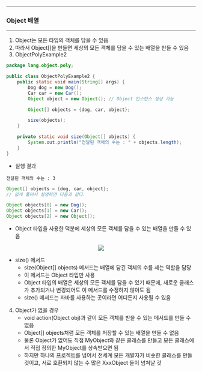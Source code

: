 -----
### Object 배열
-----
1. Object는 모든 타입의 객체를 담을 수 있음
2. 따라서 Object[]을 만들면 세상의 모든 객체를 담을 수 있는 배열을 만들 수 있음
3. ObjectPolyExample2
```java
package lang.object.poly;

public class ObjectPolyExample2 {
    public static void main(String[] args) {
        Dog dog = new Dog();
        Car car = new Car();
        Object object = new Object(); // Object 인스턴스 생성 가능

        Object[] objects = {dog, car, object};

        size(objects);
    }

    private static void size(Object[] objects) {
        System.out.println("전달된 객체의 수는 : " + objects.length);
    }
}
```
   - 실행 결과
```
전달된 객체의 수는 : 3
```

```java
Object[] objects = {dog, car, object};
// 쉽게 풀어서 설명하면 다음과 같다.

Object objects[0] = new Dog();
Object objects[1] = new Car();
Object objects[2] = new Object();
```
   - Object 타입을 사용한 덕분에 세상의 모든 객체를 담을 수 있는 배열을 만들 수 있음
<div align="center">
<img src="https://github.com/user-attachments/assets/06c9bbd7-56db-42fd-922f-ac93ea4fa73a">
</div>

   - size() 메서드
      + size(Object[] objects) 메서드는 배열에 담긴 객체의 수를 세는 역할을 담당
      + 이 메서드는 Object 타입만 사용
      + Object 타입의 배열은 세상의 모든 객체를 담을 수 있기 때문에, 새로운 클래스가 추가되거나 변경되어도 이 메서드를 수정하지 않아도 됨
      + size() 메서드는 자바를 사용하는 곳이라면 어디든지 사용될 수 있음

4. Object가 없을 경우
   - void action(Object obj)과 같이 모든 객체를 받을 수 있는 메서드를 만들 수 없음
   - Object[] objects처럼 모든 객체를 저장할 수 있는 배열을 만들 수 없음
   - 물론 Object가 없어도 직접 MyObject와 같은 클래스를 만들고 모든 클래스에서 직접 정의한 MyObject를 상속받으면 됨
   - 하지만 하나의 프로젝트를 넘어서 전세계 모든 개발자가 비슷한 클래스를 만들 것이고, 서로 호환되지 않는 수 많은 XxxObject 들이 넘쳐날 것
   
